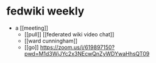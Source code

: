 # fedwiki weekly

- a [[meeting]]
  - [[pull]] [[federated wiki video chat]]
  - [[ward cunningham]]
  - [[go]] https://zoom.us/j/619897150?pwd=M1d3WjJYc2x3NEcwQnZyWDYwaHhsQT09


